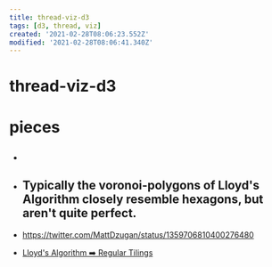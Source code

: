 ```yaml
---
title: thread-viz-d3
tags: [d3, thread, viz]
created: '2021-02-28T08:06:23.552Z'
modified: '2021-02-28T08:06:41.340Z'
---
```


# thread-viz-d3

# pieces

- ## 

- ## Typically the voronoi-polygons of Lloyd's Algorithm closely resemble hexagons, but aren't quite perfect.
- https://twitter.com/MattDzugan/status/1359706810400276480
- [Lloyd's Algorithm ➡️ Regular Tilings](https://observablehq.com/@mattdzugan/lloyds-algorithm-regular-tilings)
